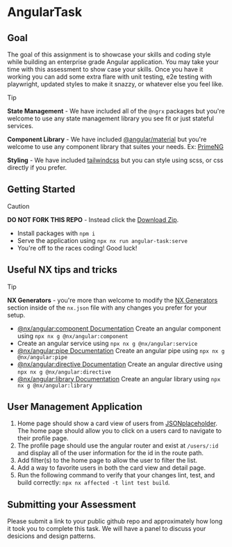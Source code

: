 # AngularTask

## Goal

The goal of this assignment is to showcase your skills and coding style while building an enterprise grade Angular application. You may take your time with this assessment to show case your skills. Once you have it working you can add some extra flare with unit testing, e2e testing with playwright, updated styles to make it snazzy, or whatever else you feel like. 

> [!TIP] 
> **State Management** - We have included all of the `@ngrx` packages but you're welcome to use any state management library you see fit or just stateful services.
> 
> **Component Library** - We have included [@angular/material](https://material.angular.io/components/categories) but you're welcome to use any component library that suites your needs. Ex: [PrimeNG](https://primeng.org/installation)
> 
> **Styling** - We have included [tailwindcss](https://tailwindcss.com/docs/styling-with-utility-classes) but you can style using scss, or css directly if you prefer.

## Getting Started

> [!CAUTION]
> **DO NOT FORK THIS REPO** - Instead click the [Download Zip](https://github.com/crexi-dev/angular/archive/refs/heads/main.zip).

- Install packages with `npm i`
- Serve the application using `npx nx run angular-task:serve`
- You're off to the races coding! Good luck!

## Useful NX tips and tricks
> [!TIP]
> **NX Generators** - you're more than welcome to modify the [NX Generators](https://nx.dev/reference/nx-json#generators) section inside of the `nx.json` file with any changes you prefer for your setup.
- [@nx/angular:component Documentation](https://nx.dev/nx-api/angular/generators/component) Create an angular component using `npx nx g @nx/angular:component`
- Create an angular service using `npx nx g @nx/angular:service`
- [@nx/angular:pipe Documentation](https://nx.dev/nx-api/angular/generators/pipe) Create an angular pipe using `npx nx g @nx/angular:pipe`
- [@nx/angular:directive Documentation](https://nx.dev/nx-api/angular/generators/directive) Create an angular directive using `npx nx g @nx/angular:directive`
- [@nx/angular:library Documentation](https://nx.dev/nx-api/angular/generators/library) Create an angular library using `npx nx g @nx/angular:library`

## User Management Application

1. Home page should show a card view of users from [JSONplaceholder](https://jsonplaceholder.typicode.com/). The home page should allow you to click on a users card to navigate to their profile page.
2. The profile page should use the angular router and exist at `/users/:id` and display all of the user information for the id in the route path.
3. Add filter(s) to the home page to allow the user to filter the list.
4. Add a way to favorite users in both the card view and detail page.
5. Run the following command to verify that your changes lint, test, and build correctly: `npx nx affected -t lint test build`.

## Submitting your Assessment

Please submit a link to your public github repo and approximately how long it took you to complete this task. We will have a panel to discuss your desicions and design patterns.
